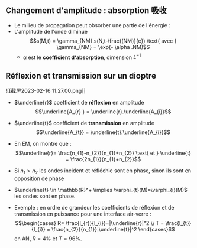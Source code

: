 

## Changement d'amplitude : absorption 吸收
- Le milieu de propagation peut obsorber une partie de l'énergie : 
- L'amplitude de l'onde diminue $$s(M,t)  = \gamma_{NM}.s(N,t-\frac{(NM)}{c}) \text{ avec } \gamma_{NM} = \exp(- \alpha .NM)$$
	- $\alpha$ est le **coefficient d'absorption**, dimension $L^{-1}$

## Réflexion et transmission sur un dioptre
![[截屏2023-02-16 11.27.00.png]]
- $\underline{r}$ coefficient de **réflexion** en amplitude $$\underline{A_{r} } = \underline{r}.\underline{A_{i}}$$
- $\underline{t}$ coefficient de **transmission** en amplitude $$\underline{A_{t}} = \underline{t}.\underline{A_{i}}$$
- En EM, on montre que : $$\underline{r}= \frac{n_{1}-n_{2}}{n_{1}+n_{2}} \text{ et } \underline{t} = \frac{2n_{1}}{n_{1}+n_{2}}$$
- Si $n_{1}>n_{2}$ les ondes incident et réfléchie sont en phase, sinon ils sont en opposition de phase
- $\underline{t} \in \mathbb{R}^+ \implies \varphi_{t}(M)=\varphi_{i}(M)$ les ondes sont en phase.

- Exemple : en ordre de grandeur les coefficients de réflexion et de transmission en puissance pour une interface air-verre : $$\begin{cases}
R= \frac{I_{r}}{I_{i}}=|\underline{r}|^2  \\
T = \frac{I_{t}}{I_{i}} = \frac{n_{2}}{n_{1}}|\underline{t}|^2
\end{cases}$$ en AN, $R = 4 \%$ et $T = 96\%$.


